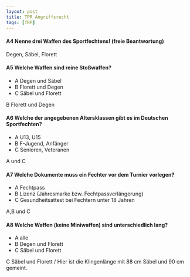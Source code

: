 ```yaml
---
layout: post
title: TPR Angriffsrecht
tags: [TRP]
---
```

#### A4 Nenne drei Waffen des Sportfechtens! (freie Beantwortung)

Degen, Säbel, Florett

#### A5 Welche Waffen sind reine Stoßwaffen? 
* A Degen und Säbel
* B Florett und Degen
* C Säbel und Florett

B Florett und Degen

#### A6 Welche der angegebenen Altersklassen gibt es im Deutschen Sportfechten? 
* A U13, U15
* B F-Jugend, Anfänger
* C Senioren, Veteranen

A und C 

#### A7 Welche Dokumente muss ein Fechter vor dem Turnier vorlegen? 
* A Fechtpass
* B Lizenz (Jahresmarke bzw. Fechtpassverlängerung)
* C Gesundheitsattest bei Fechtern unter 18 Jahren

A,B und C

#### A8 Welche Waffen (keine Miniwaffen) sind unterschiedlich lang? 
* A alle
* B Degen und Florett
* C Säbel und Florett 

C Säbel und Florett / Hier ist die Klingenlänge mit 88 cm Säbel und 90 cm gemeint. 
